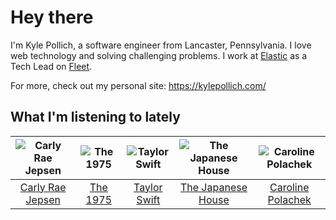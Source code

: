# Hey there


I'm Kyle Pollich, a software engineer from Lancaster, Pennsylvania. I love web technology and solving challenging problems.
I work at [Elastic](https://www.elastic.co/) as a Tech Lead on [Fleet](https://www.elastic.co/guide/en/fleet/current/fleet-overview.html).

For more, check out my personal site: https://kylepollich.com/

## What I'm listening to lately

<!-- begin artists -->
  |![Carly Rae Jepsen](https://i.scdn.co/image/ab6761610000f1787fea396a7fee7c95e001b464)|![The 1975](https://i.scdn.co/image/ab6761610000f17889348336354096fd4e36ca73)|![Taylor Swift](https://i.scdn.co/image/ab6761610000f178f173136b94ae2f75f49f8b2b)|![The Japanese House](https://i.scdn.co/image/ab6761610000f178219ef33af431aa46dda33714)|![Caroline Polachek](https://i.scdn.co/image/ab6761610000f178d06f948216f34ea0298aef43)|
  |:---:|:---:|:---:|:---:|:---:|
  |[Carly Rae Jepsen](https://open.spotify.com/artist/6sFIWsNpZYqfjUpaCgueju)|[The 1975](https://open.spotify.com/artist/3mIj9lX2MWuHmhNCA7LSCW)|[Taylor Swift](https://open.spotify.com/artist/06HL4z0CvFAxyc27GXpf02)|[The Japanese House](https://open.spotify.com/artist/3IunaFjvNKj98JW89JYv9u)|[Caroline Polachek](https://open.spotify.com/artist/4Ge8xMJNwt6EEXOzVXju9a)|
<!-- end artists -->
